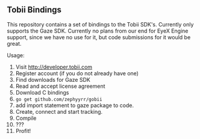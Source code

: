 Tobii Bindings
--------------

This repository contains a set of bindings to the Tobii SDK's.
Currently only supports the Gaze SDK.
Currently no plans from our end for EyeX Engine support, since we have no use for it, 
but code submissions for it would be great.

Usage:
1. Visit http://developer.tobii.com
2. Register account (if you do not already have one)
3. Find downloads for Gaze SDK
4. Read and accept license agreement
5. Download C bindings
6. `go get github.com/zephyyrr/gobii`
7. add import statement to gaze package to code.
8. Create, connect and start tracking.
9. Compile
10. ???
11. Profit!

 


